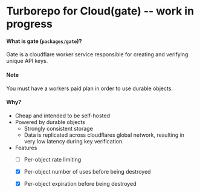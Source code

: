 # Turborepo for Cloud(gate) -- work in progress

#### What is gate (`packages/gate`)?
Gate is a cloudflare worker service responsible for creating and verifying unique API keys.

#### Note
You must have a workers paid plan in order to use durable objects.

#### Why?
- Cheap and intended to be self-hosted
- Powered by durable objects
  - Strongly consistent storage
  - Data is replicated across cloudflares global network, resulting in very low latency during key verification.
- Features
  - [ ] Per-object rate limiting 
  - [x] Per-object number of uses before being destroyed
  - [x] Per-object expiration before being destroyed

